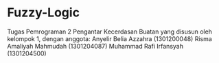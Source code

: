 # Fuzzy-Logic

Tugas Pemrograman 2 Pengantar Kecerdasan Buatan yang disusun oleh kelompok 1, dengan anggota:
Anyelir Belia Azzahra (1301200048)
Risma Amaliyah Mahmudah (1301204087)
Muhammad Rafi Irfansyah (1301204500)
